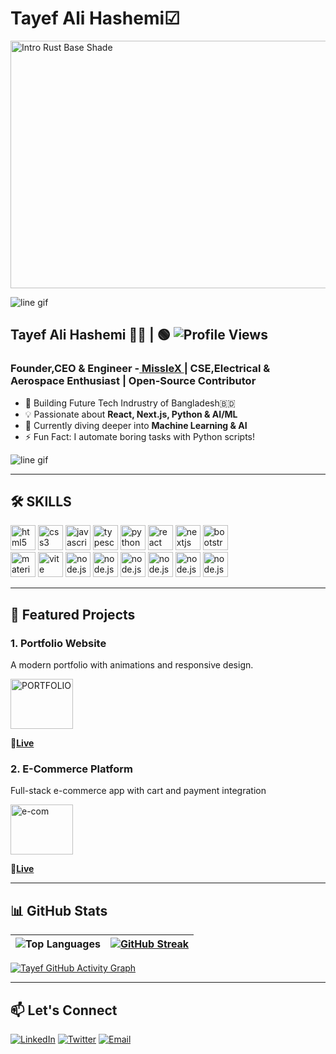 # Tayef Ali Hashemi☑
<img width="1584" height="396" alt="Intro Rust Base Shade" src="https://github.com/user-attachments/assets/1b02bbc1-95a5-4e85-9a96-257114080dd3" />


![line gif](https://github.com/user-attachments/assets/27a9d306-fc26-47ea-8589-56952babfd75)
## Tayef Ali Hashemi 🖐🏻 | 🟢  ![Profile Views](https://komarev.com/ghpvc/?username=syedtayefali369&color=blue)
### Founder,CEO & Engineer -[ MissleX ](https://github.com/MissleX) | CSE,Electrical & Aerospace Enthusiast | Open-Source Contributor

- 🚀 Building Future Tech Indrustry of Bangladesh🇧🇩
- 💡 Passionate about **React, Next.js, Python & AI/ML**  
- 🌱 Currently diving deeper into **Machine Learning & AI**  
- ⚡ Fun Fact: I automate boring tasks with Python scripts!

![line gif](https://github.com/user-attachments/assets/369c567f-f9c2-4a8b-b265-eef2837d0b65)

---

## 🛠 SKILLS

<p align="left">  
  <img src="https://cdn.jsdelivr.net/gh/devicons/devicon/icons/html5/html5-original.svg" alt="html5" width="40" height="40"/>  
  <img src="https://cdn.jsdelivr.net/gh/devicons/devicon/icons/css3/css3-original.svg" alt="css3" width="40" height="40"/>  
  <img src="https://cdn.jsdelivr.net/gh/devicons/devicon/icons/javascript/javascript-original.svg" alt="javascript" width="40" height="40"/>  
  <img src="https://cdn.jsdelivr.net/gh/devicons/devicon/icons/typescript/typescript-original.svg" alt="typescript" width="40" height="40"/> 
  <img src="https://cdn.jsdelivr.net/gh/devicons/devicon/icons/python/python-original.svg" alt="python" width="40" height="40"/>  
  <img src="https://cdn.jsdelivr.net/gh/devicons/devicon/icons/react/react-original.svg" alt="react" width="40" height="40"/>  
  <img src="https://cdn.jsdelivr.net/gh/devicons/devicon/icons/nextjs/nextjs-original.svg" alt="nextjs" width="40" height="40"/>  
  <img src="https://cdn.jsdelivr.net/gh/devicons/devicon/icons/bootstrap/bootstrap-original.svg" alt="bootstrap" width="40" height="40"/>  
  <br>
  <img src="https://cdn.jsdelivr.net/gh/devicons/devicon/icons/materialui/materialui-original.svg" alt="materialui" width="40" height="40"/>  
  <img src="https://cdn.jsdelivr.net/gh/devicons/devicon/icons/vite/vite-original.svg" alt="vite" width="40" height="40"/>  
  <img src="https://cdn.jsdelivr.net/gh/devicons/devicon/icons/mongodb/mongodb-original.svg" alt="node.js" width="40" height="40"/>
  <img src="https://cdn.jsdelivr.net/gh/devicons/devicon/icons/nodejs/nodejs-original.svg" alt="node.js" width="40" height="40"/>
  <img src="https://cdn.jsdelivr.net/gh/devicons/devicon/icons/vercel/vercel-original.svg" alt="node.js" width="40" height="40"/>
  <img src="https://cdn.jsdelivr.net/gh/devicons/devicon/icons/firebase/firebase-original.svg" alt="node.js" width="40" height="40"/>
  <img src="https://cdn.jsdelivr.net/gh/devicons/devicon/icons/git/git-original.svg" alt="node.js" width="40" height="40"/>
  <img src="https://cdn.jsdelivr.net/gh/devicons/devicon/icons/figma/figma-original.svg" alt="node.js" width="40" height="40"/>
</p>

---

## 🚀 Featured Projects

### 1. **Portfolio Website**  
A modern portfolio with animations and responsive design.

<img width="100" height="80" alt="PORTFOLIO" src="https://github.com/user-attachments/assets/03034399-1ec9-4d75-874e-4a675596e77e" />

 🛑[**Live**](syedtayefali369.github.io/-PORTFOLIO-/)

### 2. **E-Commerce Platform**   
Full-stack e-commerce app with cart and payment integration  

<img width="100" height="80" alt="e-com" src="https://github.com/user-attachments/assets/11e43dcd-1350-4ace-ad70-7abfe3a6217a" />

🛑[**Live**](https://e-commerce-website-github-io-five.vercel.app/)

---

## 📊 GitHub Stats

| ![Top Languages](https://github-readme-stats.vercel.app/api/top-langs/?username=syedtayefali369&layout=compact&theme=tokyonight) | [![GitHub Streak](https://streak-stats.demolab.com/?user=syedtayefali369)](https://git.io/streak-stats) |
|-----------------------------------------------------------------------------------------------------------------------------------|--------------------------------------------------------------------------------------------------------|

[![Tayef GitHub Activity Graph](https://github-readme-activity-graph.vercel.app/graph?username=syedtayefali369&theme=github-compact&bg_color=000000&line=009A22&point=98FB98&color=00FF2B&title_color=00FF2B&area=true)](https://github.com/ashutosh00710/github-readme-activity-graph)

---

## 📫 Let's Connect

[![LinkedIn](https://img.shields.io/badge/LinkedIn-0A66C2?logo=linkedin&logoColor=white )](https://www.linkedin.com/in/md-tayef-a68a4a352/)
[![Twitter](https://img.shields.io/badge/Twitter-1DA1F2?logo=x&logoColor=white)](https://x.com/Tay3fM6854)
[![Email](https://img.shields.io/badge/Email-D14836?logo=gmail&logoColor=white)](mailto:tayefrules@gmail.com)
